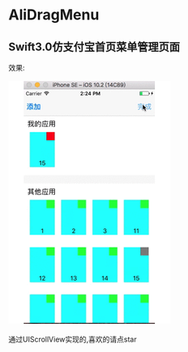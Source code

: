 # AliDragMenu
## Swift3.0仿支付宝首页菜单管理页面
效果:
<br>
<br>
![img](https://github.com/whg1412/AliDragMenu/blob/master/%E5%8A%A8%E5%9B%BE1.gif?raw=true)
<br>
<br>
通过UIScrollView实现的,喜欢的请点star



